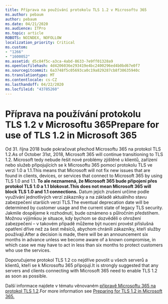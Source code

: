 ```yaml
---
title: Příprava na používání protokolu TLS 1.2 v Microsoftu 365
ms.author: pebaum
author: pebaum
ms.date: 04/21/2020
ms.audience: ITPro
ms.topic: article
ROBOTS: NOINDEX, NOFOLLOW
localization_priority: Critical
ms.custom:
- "1266"
- "1600052"
ms.assetid: d5c84f5c-a3ca-4abd-8633-7e9ff01328a9
ms.openlocfilehash: 4d4206036e293419e4bc2400296ed4b0bd67e0f7
ms.sourcegitcommit: 6a3748f5c05693ca0c19a829287cb8f30635940c
ms.translationtype: MT
ms.contentlocale: cs-CZ
ms.lasthandoff: 04/22/2020
ms.locfileid: "43785260"
---
```

# <a name="prepare-for-use-of-tls-12-in-microsoft-365"></a><span data-ttu-id="f065f-102">Příprava na používání protokolu TLS 1.2 v Microsoftu 365</span><span class="sxs-lookup"><span data-stu-id="f065f-102">Prepare for use of TLS 1.2 in Microsoft 365</span></span>

<span data-ttu-id="f065f-103">Od 31. října 2018 bude pokračovat přechod Microsoftu 365 na protokol TLS 1.2.</span><span class="sxs-lookup"><span data-stu-id="f065f-103">As of October 31st, 2018, Microsoft 365 will continue transitioning to TLS 1.2.</span></span> <span data-ttu-id="f065f-104">Microsoft tedy nebude řešit nové problémy zjištěné u klientů, zařízení nebo služeb připojujících se k Microsoftu 365 pomocí protokolu TLS ve verzi 1.0 a 1.1.</span><span class="sxs-lookup"><span data-stu-id="f065f-104">This means that Microsoft will not fix new issues that are found in clients, devices, or services that connect to Microsoft 365 by using TLS 1.0 and 1.1.</span></span> <span data-ttu-id="f065f-105">**To ale neznamená, že Microsoft 365 bude připojení přes protokol TLS 1.0 a 1.1 blokovat.**</span><span class="sxs-lookup"><span data-stu-id="f065f-105">**This does not mean Microsoft 365 will block TLS 1.0 and 1.1 connections.**</span></span> <span data-ttu-id="f065f-106">Datum jejich zrušení určíme podle využívání jednotlivých verzí zákazníky a na základě aktuálního stavu zabezpečení starších verzí TLS.</span><span class="sxs-lookup"><span data-stu-id="f065f-106">The eventual deprecation date will be determined by customer usage and the current state of legacy TLS security.</span></span> <span data-ttu-id="f065f-107">Jakmile dospějeme k rozhodnutí, bude oznámeno s půlročním předstihem. Možnou výjimkou je situace, kdy bychom se dozvěděli o ohrožení zabezpečení – v takovém případě můžeme být nuceni provést příslušná opatření dříve než za šest měsíců, abychom chránili zákazníky, kteří služby používají.</span><span class="sxs-lookup"><span data-stu-id="f065f-107">After a decision is made, there will be an announcement six months in advance unless we become aware of a known compromise, in which case we may have to act in less than six months to protect customers who use the services.</span></span>
  
<span data-ttu-id="f065f-108">Doporučujeme protokol TLS 1.2 co nejdříve povolit u všech serverů a klientů, kteří se k Microsoftu 365 připojují.</span><span class="sxs-lookup"><span data-stu-id="f065f-108">It is strongly suggested that any servers and clients connecting with Microsoft 365 need to enable TLS 1.2 as soon as possible.</span></span>
  
<span data-ttu-id="f065f-109">Další informace najdete v tématu věnovaném [přípravě Microsoftu 365 na protokol TLS 1.2](https://support.microsoft.com/help/4057306/preparing-for-tls-1-2-in-office-365).</span><span class="sxs-lookup"><span data-stu-id="f065f-109">For more information see [Preparing for TLS 1.2 in Microsoft 365.](https://support.microsoft.com/help/4057306/preparing-for-tls-1-2-in-office-365)</span></span>
  